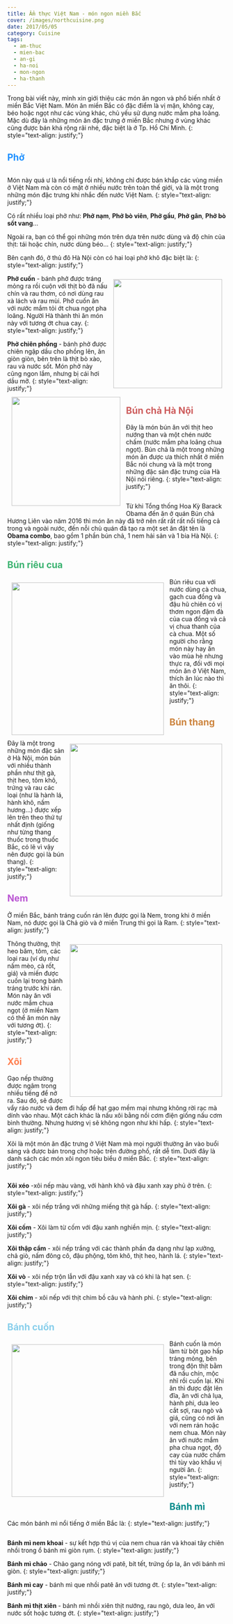 ```yaml
---
title: Ẩm thực Việt Nam - món ngon miền Bắc
cover: /images/northcuisine.png
date: 2017/05/05
category: Cuisine
tags:
  - am-thuc
  - mien-bac
  - an-gi
  - ha-noi
  - mon-ngon
  - ha-thanh
---
```


Trong bài viết này, mình xin giới thiệu các món ăn ngon và phổ biến nhất ở miền Bắc Việt Nam. Món ăn miền Bắc có đặc điểm là vị mặn, không cay, béo hoặc ngọt như các vùng khác, chủ yếu sử dụng nước mắm pha loãng. Mặc dù đây là những món ăn đặc trưng ở miền Bắc nhưng ở vùng khác cũng được bán khá rộng rãi nhé, đặc biệt là ở Tp. Hồ Chí Minh.
{: style="text-align: justify;"}

## <span style="color:dodgerblue"> Phở </span>

<figure style="width: 650px" class="align-center">
  <img src="./pho.png" alt="">
  <figcaption></figcaption>
</figure>

Món này quá ư là nổi tiếng rồi nhỉ, không chỉ được bán khắp các vùng miền ở Việt Nam mà còn có mặt ở nhiều nước trên toàn thế giới, và là một trong những món đặc trưng khi nhắc đến nước Việt Nam.
{: style="text-align: justify;"}

Có rất nhiều loại phở như: **Phở nạm**, **Phở bò viên**, **Phở gầu**, **Phở gân**, **Phở bò sốt vang**...

Ngoài ra, bạn có thể gọi những món trên dựa trên nước dùng và độ chín của thịt: tái hoặc chín, nước dùng béo...
{: style="text-align: justify;"}

Bên cạnh đó, ở thủ đô Hà Nội còn có hai loại phở khô đặc biệt là: 
{: style="text-align: justify;"}

<img align="right" style="width:250px; padding: 10px" src="./phocuon.png"> **Phở cuốn** - bánh phở được tráng mỏng ra rồi cuộn với thịt bò đã nấu chín và rau thơm, có nơi dùng rau xà lách và rau mùi. Phở cuốn ăn với nước mắm tỏi ớt chua ngọt pha loãng. Người Hà thành thì ăn món này với tương ớt chua cay.
{: style="text-align: justify;"}

<img align="left" style="width:250px; padding: 10px" src="./phochienphong.png"> **Phở chiên phồng** - bánh phở được chiên ngập dầu cho phồng lên, ăn giòn giòn, bên trên là thịt bò xào, rau và nước sốt. Món phở này cũng ngon lắm, nhưng bị cái hơi dầu mỡ.
{: style="text-align: justify;"}

## <span style="color:indianred"> Bún chả Hà Nội </span>
Đây là món bún ăn với thịt heo nướng than và một chén nước chấm (nước mắm pha loãng chua ngọt). Bún chả là một trong những món ăn được ưa thích nhất ở miền Bắc nói chung và là một trong những đặc sản đặc trưng của Hà Nội nói riêng.
{: style="text-align: justify;"}

<figure style="width: 650px" class="align-center">
  <img src="./buncha.png" alt="">
  <figcaption></figcaption>
</figure>

Từ khi Tổng thống Hoa Kỳ Barack Obama đến ăn ở quán Bún chả Hương Liên vào năm 2016 thì món ăn này đã trở nên rất rất rất nổi tiếng cả trong và ngoài nước, đến nỗi chủ quán đã tạo ra một set ăn đặt tên là **Obama combo**, bao gồm 1 phần bún chả, 1 nem hải sản và 1 bia Hà Nội.
{: style="text-align: justify;"}

## <span style="color:mediumseagreen"> Bún riêu cua </span>

<img align="left" style="width:350px; padding: 10px" src="./bunrieucua.png"> Bún riêu cua với nước dùng cà chua, gạch cua đồng và đậu hũ chiên có vị thơm ngon đậm đà của cua đồng và cả vị chua thanh của cà chua. Một số người cho rằng món này hay ăn vào mùa hè nhưng thực ra, đối với mọi món ăn ở Việt Nam, thích ăn lúc nào thì ăn thôi.
{: style="text-align: justify;"}

## <span style="color:peru"> Bún thang </span>

<img align="right" style="width:350px; padding: 10px" src="./bunthang.png"> Đây là một trong những món đặc sản ở Hà Nội, món bún với nhiều thành phần như thịt gà, thịt heo, tôm khô, trứng và rau các loại (như là hành lá, hành khô, nấm hương...) được xếp lên trên theo thứ tự nhất định (giống như từng thang thuốc trong thuốc Bắc, có lẽ vì vậy nên được gọi là bún thang).
{: style="text-align: justify;"}

## <span style="color:mediumorchid"> Nem </span>

Ở miền Bắc, bánh tráng cuốn rán lên được gọi là Nem, trong khi ở miền Nam, nó được gọi là Chả giò và ở miền Trung thì gọi là Ram.
{: style="text-align: justify;"} 

<img align="right" style="width:350px; padding: 10px" src="./nem.png"> Thông thường, thịt heo băm, tôm, các loại rau (ví dụ như nấm mèo, cà rốt, giá) và miến được cuốn lại trong bánh tráng trước khi rán. Món này ăn với nước mắm chua ngọt (ở miền Nam có thể ăn món này với tương ớt).
{: style="text-align: justify;"}

## <span style="color:coral"> Xôi </span>

Gạo nếp thường được ngâm trong nhiều tiếng để nở ra. Sau đó, sẽ được vẩy ráo nước và đem đi hấp để hạt gạo mềm mại nhưng không rời rạc mà dính vào nhau. Một cách khác là nấu xôi bằng nồi cơm điện giống nấu cơm bình thường. Nhưng hương vị sẽ không ngon như khi hấp.
{: style="text-align: justify;"}

Xôi là một món ăn đặc trưng ở Việt Nam mà mọi người thường ăn vào buổi sáng và được bán trong chợ hoặc trên đường phố, rất dễ tìm. Dưới đây là danh sách các món xôi ngon tiêu biểu ở miền Bắc.
{: style="text-align: justify;"}

<figure style="width: 650px" class="align-center">
  <img src="./xoi.png" alt="">
  <figcaption></figcaption>
</figure>

**Xôi xéo** -xôi nếp màu vàng, với hành khô và đậu xanh xay phủ ở trên.
{: style="text-align: justify;"}

**Xôi gà** - xôi nếp trắng với những miếng thịt gà hấp.
{: style="text-align: justify;"}

**Xôi cốm** - Xôi làm từ cốm với đậu xanh nghiền mịn.
{: style="text-align: justify;"}

**Xôi thập cẩm** - xôi nếp trắng với các thành phần đa dạng như lạp xưởng, chả giò, nấm đông cô, đậu phộng, tôm khô, thịt heo, hành lá.
{: style="text-align: justify;"}

**Xôi vò** - xôi nếp trộn lẫn với đậu xanh xay và có khi là hạt sen.
{: style="text-align: justify;"}

**Xôi chim** - xôi nếp với thịt chim bồ câu và hành phi.
{: style="text-align: justify;"}

## <span style="color:skyblue"> Bánh cuốn </span>

<img align="left" style="width:350px; padding: 10px" src="./banhcuon.png"> Bánh cuốn là món làm từ bột gạo hấp tráng mỏng, bên trong độn thịt bằm đã nấu chín, mộc nhĩ rồi cuốn lại. Khi ăn thì được đặt lên đĩa, ăn với chả lụa, hành phi, dưa leo cắt sợi, rau ngò và giá, cũng có nơi ăn với nem rán hoặc nem chua. Món này ăn với nước mắm pha chua ngọt, độ cay của nước chấm thì tùy vào khẩu vị người ăn.
{: style="text-align: justify;"}

## <span style="color:darkcyan"> Bánh mì </span>

Các món bánh mì nổi tiếng ở miền Bắc là:
{: style="text-align: justify;"}

<figure style="width: 650px" class="align-center">
  <img src="./banhmi.png" alt="">
  <figcaption></figcaption>
</figure>

**Bánh mì nem khoai** - sự kết hợp thú vị của nem chua rán và khoai tây chiên nhồi trong ổ bánh mì giòn rụm.
{: style="text-align: justify;"}

**Bánh mì chảo** - Chảo gang nóng với patê, bít tết, trứng ốp la, ăn với bánh mì giòn.
{: style="text-align: justify;"}

**Bánh mì cay** - bánh mì que nhồi patê ăn với tương ớt.
{: style="text-align: justify;"}

**Bánh mì thịt xiên** - bánh mì nhồi xiên thịt nướng, rau ngò, dưa leo, ăn với nước sốt hoặc tương ớt.
{: style="text-align: justify;"}